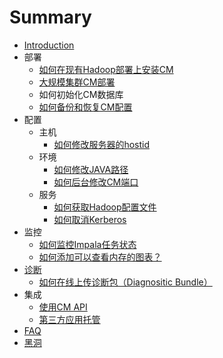 # Summary

* [Introduction](README.md)
* 部署
   * [如何在现有Hadoop部署上安装CM](unmanagement_install.md)
   * [大规模集群CM部署](1k_node.md)
   * 如何初始化CM数据库
   * [如何备份和恢复CM配置](backup_restore_cm.md)
* 配置
   * 主机
       * [如何修改服务器的hostid](modify_hostid.md)
   * 环境
       * [如何修改JAVA路径](java_path.md)
       * [如何后台修改CM端口](change_cm_port.md)
   * 服务
       * [如何获取Hadoop配置文件](hadoop_config_file.md)
       * [如何取消Kerberos](disable_kerberos.md)
* 监控
   * [如何监控Impala任务状态](monitor_impala.md)
   * [如何添加可以查看内存的图表？](memory_chart.md)
* [诊断](diag.md)
   * [如何在线上传诊断包（Diagnositic Bundle）](upload_bundle.md)
* 集成
   * [使用CM API](cm_api.md)
   * [第三方应用托管](3rd_party.md)
* [FAQ](faq.md)
* [黑洞](hei_dong.md)
